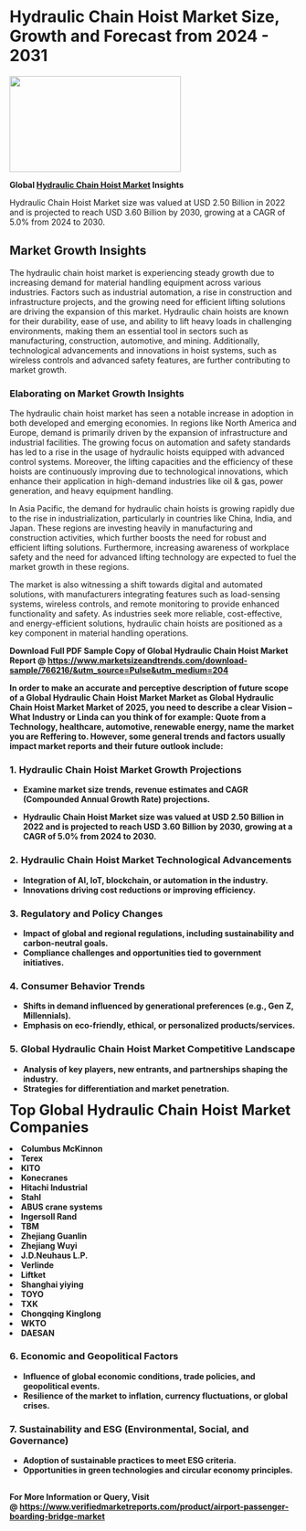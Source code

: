 <H1>Hydraulic Chain Hoist Market Size, Growth and Forecast from 2024 - 2031</H1><img class="aligncenter size-medium wp-image-584254" src="https://thirdeyenews.in/wp-content/uploads/2024/09/Global-Market-Research-300x168.jpeg" alt="" width="300" height="168" /><p><strong>Global&nbsp;<a href="https://www.marketsizeandtrends.com/download-sample/766216/&amp;utm_source=Pulse&amp;utm_medium=204">Hydraulic Chain Hoist Market</a> Insights</strong></p><p>Hydraulic Chain Hoist Market size was valued at USD 2.50 Billion in 2022 and is projected to reach USD 3.60 Billion by 2030, growing at a CAGR of 5.0% from 2024 to 2030.</p><p><h2>Market Growth Insights</h2> <p>The hydraulic chain hoist market is experiencing steady growth due to increasing demand for material handling equipment across various industries. Factors such as industrial automation, a rise in construction and infrastructure projects, and the growing need for efficient lifting solutions are driving the expansion of this market. Hydraulic chain hoists are known for their durability, ease of use, and ability to lift heavy loads in challenging environments, making them an essential tool in sectors such as manufacturing, construction, automotive, and mining. Additionally, technological advancements and innovations in hoist systems, such as wireless controls and advanced safety features, are further contributing to market growth.</p> <p><strong></strong></p> <h3>Elaborating on Market Growth Insights</h3> <p>The hydraulic chain hoist market has seen a notable increase in adoption in both developed and emerging economies. In regions like North America and Europe, demand is primarily driven by the expansion of infrastructure and industrial facilities. The growing focus on automation and safety standards has led to a rise in the usage of hydraulic hoists equipped with advanced control systems. Moreover, the lifting capacities and the efficiency of these hoists are continuously improving due to technological innovations, which enhance their application in high-demand industries like oil & gas, power generation, and heavy equipment handling.</p> <p>In Asia Pacific, the demand for hydraulic chain hoists is growing rapidly due to the rise in industrialization, particularly in countries like China, India, and Japan. These regions are investing heavily in manufacturing and construction activities, which further boosts the need for robust and efficient lifting solutions. Furthermore, increasing awareness of workplace safety and the need for advanced lifting technology are expected to fuel the market growth in these regions.</p> <p>The market is also witnessing a shift towards digital and automated solutions, with manufacturers integrating features such as load-sensing systems, wireless controls, and remote monitoring to provide enhanced functionality and safety. As industries seek more reliable, cost-effective, and energy-efficient solutions, hydraulic chain hoists are positioned as a key component in material handling operations.</p> <p><strong></p><p><span class=""><strong>Download Full PDF Sample Copy of Global Hydraulic Chain Hoist Market Report</strong> @ <a href="https://www.marketsizeandtrends.com/download-sample/766216/&amp;utm_source=Pulse&amp;utm_medium=204" target="_blank">https://www.marketsizeandtrends.com/download-sample/766216/&amp;utm_source=Pulse&amp;utm_medium=204</a></span></p><p>In order to make an accurate and perceptive description of future scope of a Global&nbsp;Hydraulic Chain Hoist Market Market as Global&nbsp;Hydraulic Chain Hoist Market Market of 2025, you need to describe a clear Vision &ndash; What Industry or Linda can you think of for example: Quote from a Technology, healthcare, automotive, renewable energy, name the market you are Reffering to. However, some general trends and factors usually impact market reports and their future outlook include:</p><h3>1.&nbsp;<strong>Hydraulic Chain Hoist Market Growth Projections</strong></h3><ul><li>Examine market size trends, revenue estimates and CAGR (Compounded Annual Growth Rate) projections.</li><li><p>Hydraulic Chain Hoist Market size was valued at USD 2.50 Billion in 2022 and is projected to reach USD 3.60 Billion by 2030, growing at a CAGR of 5.0% from 2024 to 2030.</p></li></ul><h3>2.&nbsp;<strong>Hydraulic Chain Hoist Market Technological Advancements</strong></h3><ul><li>Integration of AI, IoT, blockchain, or automation in the industry.</li><li>Innovations driving cost reductions or improving efficiency.</li></ul><h3>3.&nbsp;<strong>Regulatory and Policy Changes</strong></h3><ul><li>Impact of global and regional regulations, including sustainability and carbon-neutral goals.</li><li>Compliance challenges and opportunities tied to government initiatives.</li></ul><h3>4.&nbsp;<strong>Consumer Behavior Trends</strong></h3><ul><li>Shifts in demand influenced by generational preferences (e.g., Gen Z, Millennials).</li><li>Emphasis on eco-friendly, ethical, or personalized products/services.</li></ul><h3>5.&nbsp;<strong>Global Hydraulic Chain Hoist Market Competitive Landscape</strong></h3><ul><li>Analysis of key players, new entrants, and partnerships shaping the industry.</li><li>Strategies for differentiation and market penetration.</li></ul><p data-pm-slice="1 1 []"><span style="color: inherit; font-family: inherit; font-size: 25px;">Top Global Hydraulic Chain Hoist Market Companies</span></p><div class="" data-test-id=""><p><li>Columbus McKinnon</li><li> Terex</li><li> KITO</li><li> Konecranes</li><li> Hitachi Industrial</li><li> Stahl</li><li> ABUS crane systems</li><li> Ingersoll Rand</li><li> TBM</li><li> Zhejiang Guanlin</li><li> Zhejiang Wuyi</li><li> J.D.Neuhaus L.P.</li><li> Verlinde</li><li> Liftket</li><li> Shanghai yiying</li><li> TOYO</li><li> TXK</li><li> Chongqing Kinglong</li><li> WKTO</li><li> DAESAN</li></p></div><h3>6.&nbsp;<strong>Economic and Geopolitical Factors</strong></h3><ul><li>Influence of global economic conditions, trade policies, and geopolitical events.</li><li>Resilience of the market to inflation, currency fluctuations, or global crises.</li></ul><h3>7.&nbsp;<strong>Sustainability and ESG (Environmental, Social, and Governance)</strong></h3><ul><li>Adoption of sustainable practices to meet ESG criteria.</li><li>Opportunities in green technologies and circular economy principles.</li></ul><h2><strong style="font-size: 14px;">For More Information or Query, Visit @&nbsp;</strong><a style="background-color: #ffffff; font-size: 14px;" href="https://www.marketsizeandtrends.com/report/hydraulic-chain-hoist-market/" target="_blank">https://www.verifiedmarketreports.com/product/airport-passenger-boarding-bridge-market</a></h2>
